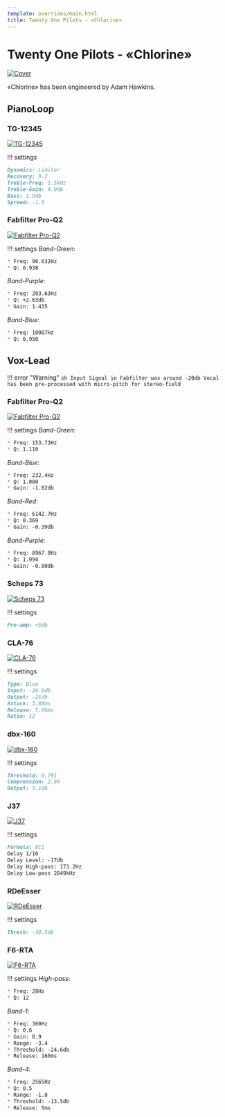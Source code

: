 ```yaml
---
template: overrides/main.html
title: Twenty One Pilots - «Chlorine»
---
```


# Twenty One Pilots - «Chlorine»

[![Cover][8]][8]

  [8]: assets/images/chains/twenty-one-pilots-chlorine/cover.jpg

«Chlorine» has been engineered by Adam Hawkins.

## PianoLoop

### TG-12345

[![TG-12345][10]][10]

  [10]: assets/images/chains/twenty-one-pilots-chlorine/bus/pianoloop/tg12345.png

!!! settings
``` markdown
Dynamics: Limiter
Recovery: 9.2
Treble-Freq: 1.5kHz
Treble-Gain: 4.0db
Bass: 1.9db
Spreed: -1.5
```
### Fabfilter Pro-Q2

[![Fabfilter Pro-Q2][9]][9]

  [9]: assets/images/chains/twenty-one-pilots-chlorine/bus/pianoloop/fabfilterproq2.png

!!! settings
_Band-Green_:
``` markdown
* Freq: 96.632Hz
* Q: 0.938
```
_Band-Purple_:
``` markdown
* Freq: 203.63Hz
* Q: +2.63db
* Gain: 1.435
```
_Band-Blue_:
``` markdown
* Freq: 10087Hz
* Q: 0.950
```
## Vox-Lead

!!! error "Warning"
    ``` sh
    Input Signal in Fabfilter was around -20db
    Vocal has been pre-processed with micro-pitch for stereo-field
    ```

### Fabfilter Pro-Q2

[![Fabfilter Pro-Q2][1]][1]

  [1]: assets/images/chains/twenty-one-pilots-chlorine/bus/voxlead/fabfilterproq2.png

!!! settings
_Band-Green_:
``` markdown
* Freq: 153.73Hz
* Q: 1.110
```
_Band-Blue_:
``` markdown
* Freq: 232.4Hz
* Q: 1.000
* Gain: -1.02db
```
_Band-Red_:
``` markdown
* Freq: 6142.7Hz
* Q: 0.369
* Gain: -0.39db
```
_Band-Purple_:
``` markdown
* Freq: 8967.9Hz
* Q: 1.994
* Gain: -0.80db
```

### Scheps 73

[![Scheps 73][2]][2]

  [2]: assets/images/chains/twenty-one-pilots-chlorine/bus/voxlead/scheps73.png

!!! settings
``` markdown
Pre-amp: +5db
```

### CLA-76

[![CLA-76][3]][3]

  [3]: assets/images/chains/twenty-one-pilots-chlorine/bus/voxlead/cla76.png

!!! settings
``` markdown
Type: Blue 
Input: -26.6db
Output: -21db
Attack: 3.88ms
Release: 5.66ms
Ratio: 12
```

### dbx-160

[![dbx-160][4]][4]

  [4]: assets/images/chains/twenty-one-pilots-chlorine/bus/voxlead/dbx-160.png

!!! settings
``` markdown
Threshold: 0.791
Compression: 2.94
Output: 3.1db
```

### J37

[![J37][5]][5]

  [5]: assets/images/chains/twenty-one-pilots-chlorine/bus/voxlead/j37.png

!!! settings
``` markdown
Formula: 811
Delay 1/16 
Delay Level: -17db
Delay High-pass: 173.2Hz
Delay Low-pass 2849kHz
```

### RDeEsser

[![RDeEsser][6]][6]

  [6]: assets/images/chains/twenty-one-pilots-chlorine/bus/voxlead/rdeesser.png

!!! settings
``` markdown
Thresh: -30.5db
```

### F6-RTA

[![F6-RTA][7]][7]

  [7]: assets/images/chains/twenty-one-pilots-chlorine/bus/voxlead/F6-RTA.png

!!! settings
_High-pass_:
``` markdown
* Freq: 28Hz
* Q: 12
```
_Band-1_:
``` markdown
* Freq: 360Hz
* Q: 0.6
* Gain: 0.9 
* Range: -3.4
* Threshold: -24.6db
* Release: 160ms
```
_Band-4_:
``` markdown
* Freq: 2565Hz
* Q: 0.5
* Range: -1.8
* Threshold: -13.5db
* Release: 5ms
```
[^1]:
    Always remember that these presets are not 100% suitable for your vocal abilities.
[^2]:
    This material has been published for informational purposes only.